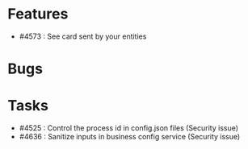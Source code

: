 # Features
- #4573 : See card sent by your entities

# Bugs

# Tasks
- #4525 : Control the process id in config.json files (Security issue)
- #4636 : Sanitize inputs in business config service (Security issue)


